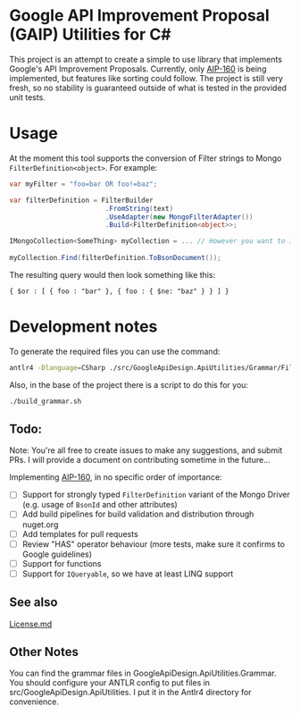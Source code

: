 ﻿# Google API Improvement Proposal (GAIP) Utilities for C#
This project is an attempt to create a simple to use library that implements Google's API Improvement Proposals. Currently, only [AIP-160](https://google.aip.dev/160) is being implemented, but features like sorting could follow. The project is still very fresh, so no stability is guaranteed outside of what is tested in the provided unit tests.

# Usage
At the moment this tool supports the conversion of Filter strings to Mongo `FilterDefinition<object>`. For example:
```csharp
var myFilter = "foo=bar OR foo!=baz";

var filterDefinition = FilterBuilder
                        .FromString(text)
                        .UseAdapter(new MongoFilterAdapter())
                        .Build<FilterDefinition<object>>;

IMongoCollection<SomeThing> myCollection = ... // However you want to instantiate your collection
 
myCollection.Find(filterDefinition.ToBsonDocument());
```
The resulting query would then look something like this:
```
{ $or : [ { foo : "bar" }, { foo : { $ne: "baz" } } ] }
```
# Development notes

To generate the required files you can use the command:

```bash
antlr4 -Dlanguage=CSharp ./src/GoogleApiDesign.ApiUtilities/Grammar/Filter.g4 -o ./src/GoogleApiDesign.ApiUtilities/Antlr4 -visitor
```

Also, in the base of the project there is a script to do this for you:

```bash
./build_grammar.sh
```

## Todo:
Note: You're all free to create issues to make any suggestions, and submit PRs. I will provide a document on contributing sometime in the future... 

Implementing [AIP-160](https://google.aip.dev/160), in no specific order of importance:
- [ ] Support for strongly typed `FilterDefinition` variant of the Mongo Driver (e.g. usage of `BsonId` and other attributes)
- [ ] Add build pipelines for build validation and distribution through nuget.org
- [ ] Add templates for pull requests
- [ ] Review "HAS" operator behaviour (more tests, make sure it confirms to Google guidelines)
- [ ] Support for functions
- [ ] Support for `IQueryable`, so we have at least LINQ support

## See also
[License.md](./License.md)

## Other Notes
You can find the grammar files in GoogleApiDesign.ApiUtilities.Grammar.
You should configure your ANTLR config to put files in src/GoogleApiDesign.ApiUtilities. I put it in the Antlr4 directory for convenience.
